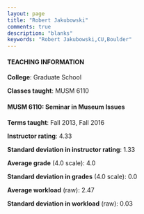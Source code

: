 ```yaml
---
layout: page
title: "Robert Jakubowski" 
comments: true
description: "blanks"
keywords: "Robert Jakubowski,CU,Boulder"
---
```

<head>
<script src="https://ajax.googleapis.com/ajax/libs/jquery/2.1.3/jquery.min.js"></script>
<script src="https://dl.dropboxusercontent.com/s/pc42nxpaw1ea4o9/highcharts.js?dl=0"></script>
<!-- <script src="../assets/js/highcharts.js"></script> -->
<style type="text/css">@font-face {
	font-family: "Bebas Neue";
	src: url(https://www.filehosting.org/file/details/544349/BebasNeue Regular.otf) format("opentype");
	}
	h1.Bebas { 
		font-family: "Bebas Neue", Verdana, Tahoma;
	}
</style>
</head>
	   
#### TEACHING INFORMATION

**College**: Graduate School

**Classes taught**: MUSM 6110

#### MUSM 6110: Seminar in Museum Issues

**Terms taught**: Fall 2013, Fall 2016

**Instructor rating**: 4.33

**Standard deviation in instructor rating**: 1.33

**Average grade** (4.0 scale): 4.0

**Standard deviation in grades** (4.0 scale): 0.0

**Average workload** (raw): 2.47

**Standard deviation in workload** (raw): 0.03

